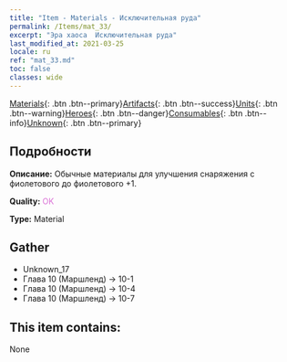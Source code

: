 ```yaml
---
title: "Item - Materials - Исключительная руда"
permalink: /Items/mat_33/
excerpt: "Эра хаоса  Исключительная руда"
last_modified_at: 2021-03-25
locale: ru
ref: "mat_33.md"
toc: false
classes: wide
---
```

 [Materials](/ru/Items/){: .btn .btn--primary}[Artifacts](/ru/Items/Artifacts/){: .btn .btn--success}[Units](/ru/Items/Units/){: .btn .btn--warning}[Heroes](/ru/Items/Heroes/){: .btn .btn--danger}[Consumables](/ru/Items/Consumables/){: .btn .btn--info}[Unknown](/ru/Items/Unknown/){: .btn .btn--primary}

## Подробности
 **Описание:** Обычные материалы для улучшения снаряжения c фиолетового до фиолетового +1.

 **Quality:** <span style="color: #DA70D6">OK</span>

 **Type:** Material

## Gather

*    Unknown_17 
*    Глава 10 (Маршленд) -> 10-1 
*    Глава 10 (Маршленд) -> 10-4 
*    Глава 10 (Маршленд) -> 10-7 

## This item contains:

  None

